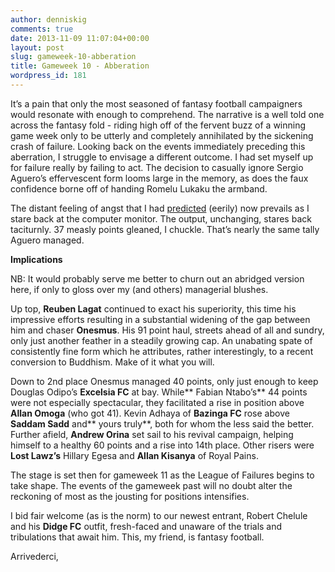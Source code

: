 ```yaml
---
author: denniskig
comments: true
date: 2013-11-09 11:07:04+00:00
layout: post
slug: gameweek-10-abberation
title: Gameweek 10 - Abberation
wordpress_id: 181
---
```


It’s a pain that only the most seasoned of fantasy football campaigners would resonate with enough to comprehend. The narrative is a well told one across the fantasy fold - riding high off of the fervent buzz of a winning game week only to be utterly and completely annihilated by the sickening crash of failure. Looking back on the events immediately preceding this aberration, I struggle to envisage a different outcome. I had set myself up for failure really by failing to act. The decision to casually ignore Sergio Aguero’s effervescent form looms large in the memory, as does the faux confidence borne off of handing Romelu Lukaku the armband.

The distant feeling of angst that I had [predicted](http://leaguefls.wordpress.com/2013/10/27/gameweek-9-catharsis/) (eerily) now prevails as I stare back at the computer monitor. The output, unchanging, stares back taciturnly. 37 measly points gleaned, I chuckle. That’s nearly the same tally Aguero managed.

**Implications**

NB: It would probably serve me better to churn out an abridged version here, if only to gloss over my (and others) managerial blushes.

Up top, **Reuben Lagat** continued to exact his superiority, this time his impressive efforts resulting in a substantial widening of the gap between him and chaser **Onesmus**. His 91 point haul, streets ahead of all and sundry, only just another feather in a steadily growing cap. An unabating spate of consistently fine form which he attributes, rather interestingly, to a recent conversion to Buddhism. Make of it what you will.

Down to 2nd place Onesmus managed 40 points, only just enough to keep Douglas Odipo’s **Excelsia FC** at bay. While** Fabian Ntabo’s** 44 points were not especially spectacular, they facilitated a rise in position above **Allan Omoga** (who got 41). Kevin Adhaya of **Bazinga FC** rose above **Saddam Sadd** and** yours truly**, both for whom the less said the better. Further afield, **Andrew Orina** set sail to his revival campaign, helping himself to a healthy 60 points and a rise into 14th place. Other risers were **Lost Lawz’s** Hillary Egesa and **Allan Kisanya** of Royal Pains.

The stage is set then for gameweek 11 as the League of Failures begins to take shape. The events of the gameweek past will no doubt alter the reckoning of most as the jousting for positions intensifies.

I bid fair welcome (as is the norm) to our newest entrant, Robert Chelule and his **Didge FC** outfit, fresh-faced and unaware of the trials and tribulations that await him. This, my friend, is fantasy football.

Arrivederci,


